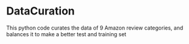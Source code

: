 # DataCuration
This python code curates the data of 9 Amazon review categories, and balances it to make a better test and training set
